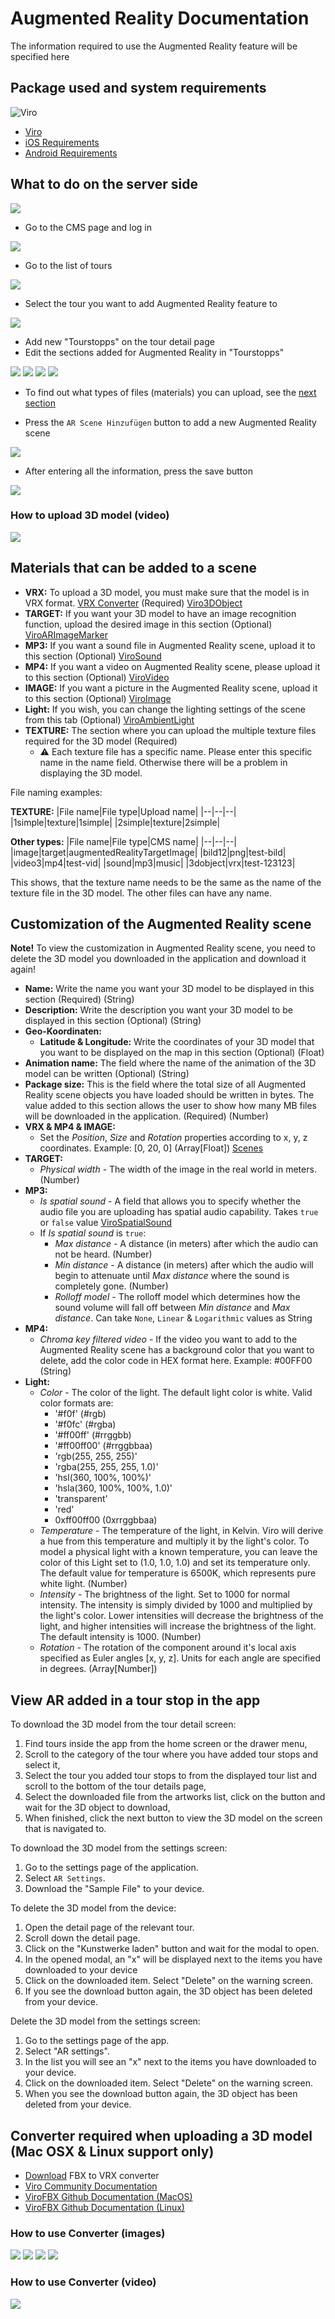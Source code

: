 # Augmented Reality Documentation

The information required to use the Augmented Reality feature will be specified here

## Package used and system requirements

![Viro](https://raw.githubusercontent.com/ViroCommunity/virocommunity.github.io/main/viro_community_logo.png)

- [Viro](https://viro-community.readme.io)
- [iOS Requirements](https://developer.apple.com/library/archive/documentation/DeviceInformation/Reference/iOSDeviceCompatibility/DeviceCompatibilityMatrix/DeviceCompatibilityMatrix.html)
- [Android Requirements](https://developers.google.com/ar/devices)

## What to do on the server side

![](./assets/ModelUpload/ModelUpload0.png)

- Go to the CMS page and log in

![](./assets/ModelUpload/ModelUpload1.png)

- Go to the list of tours

![](./assets/ModelUpload/ModelUpload2.png)

- Select the tour you want to add Augmented Reality feature to

![](./assets/ModelUpload/ModelUpload3.png)

- Add new "Tourstopps" on the tour detail page
- Edit the sections added for Augmented Reality in "Tourstopps"

![](./assets/ModelUpload/ModelUpload4.png)
![](./assets/ModelUpload/ModelUpload5.png)
![](./assets/ModelUpload/ModelUpload6.png)
![](./assets/ModelUpload/ModelUpload7.png)

- To find out what types of files (materials) you can upload, see the [next section](#materials-that-can-be-added-to-a-scene)

- Press the `AR Scene Hinzufügen` button to add a new Augmented Reality scene

![](./assets/ModelUpload/ModelUpload9.png)

- After entering all the information, press the save button

![](./assets/ModelUpload/ModelUpload8.png)

### How to upload 3D model (video)

[![](./assets/ModelUpload/thumb.png)](https://www.youtube.com/watch?v=0i_jmbDfhes)

## Materials that can be added to a scene

- **VRX:** To upload a 3D model, you must make sure that the model is in VRX format. [VRX Converter](#converter-required-when-uploading-a-3d-model-mac-osx--linux-support-only) (Required) [Viro3DObject](https://viro-community.readme.io/docs/viro3dobject)
- **TARGET:** If you want your 3D model to have an image recognition function, upload the desired image in this section (Optional) [ViroARImageMarker](https://viro-community.readme.io/docs/viroarimagemarker)
- **MP3:** If you want a sound file in Augmented Reality scene, upload it to this section (Optional) [ViroSound](https://viro-community.readme.io/docs/virosound)
- **MP4:** If you want a video on Augmented Reality scene, please upload it to this section (Optional) [ViroVideo](https://viro-community.readme.io/docs/virovideo)
- **IMAGE:** If you want a picture in the Augmented Reality scene, upload it to this section (Optional) [ViroImage](https://viro-community.readme.io/docs/viroimage)
- **Light:** If you wish, you can change the lighting settings of the scene from this tab (Optional)
[ViroAmbientLight](https://viro-community.readme.io/docs/viroambientlight)
- **TEXTURE:** The section where you can upload the multiple texture files required for the 3D model (Required)
  - :warning: Each texture file has a specific name. Please enter this specific name in the name field. Otherwise there will be a problem in displaying the 3D model.

File naming examples:

**TEXTURE:**
|File name|File type|Upload name|
|--|--|--|
|1simple|texture|1simple|
|2simple|texture|2simple|

**Other types:**
|File name|File type|CMS name|
|--|--|--|
|image|target|augmentedRealityTargetImage|
|bild12|png|test-bild|
|video3|mp4|test-vid|
|sound|mp3|music|
|3dobject|vrx|test-123123|

This shows, that the texture name needs to be the same as the name of the texture file in the 3D model. The other files can have any name.

## Customization of the Augmented Reality scene

**Note!** To view the customization in Augmented Reality scene, you need to delete the 3D model you downloaded in the application and download it again!

- **Name:** Write the name you want your 3D model to be displayed in this section (Required) (String)
- **Description:** Write the description you want your 3D model to be displayed in this section (Optional) (String)
- **Geo-Koordinaten:**
  - **Latitude & Longitude:** Write the coordinates of your 3D model that you want to be displayed on the map in this section (Optional) (Float)
- **Animation name:** The field where the name of the animation of the 3D model can be written (Optional) (String)
- **Package size:** This is the field where the total size of all Augmented Reality scene objects you have loaded should be written in bytes. The value added to this section allows the user to show how many MB files will be downloaded in the application. (Required) (Number)
- **VRX & MP4 & IMAGE:**
  - Set the _Position_, _Size_ and _Rotation_ properties according to x, y, z coordinates. Example: [0, 20, 0] (Array[Float]) [Scenes](https://viro-community.readme.io/docs/scenes)
- **TARGET:**
  - _Physical width_ - The width of the image in the real world in meters. (Number)
- **MP3:**
  - _Is spatial sound_ - A field that allows you to specify whether the audio file you are uploading has spatial audio capability. Takes `true` or `false` value [ViroSpatialSound](https://viro-community.readme.io/docs/virospatialsound#onfinish)
  - If _Is spatial sound_ is `true`:
    - _Max distance_ - A distance (in meters) after which the audio can not be heard. (Number)
    - _Min distance_ - A distance (in meters) after which the audio will begin to attenuate until _Max distance_ where the sound is completely gone. (Number)
    - _Rolloff model_ - The rolloff model which determines how the sound volume will fall off between _Min distance_ and _Max distance_. Can take `None`, `Linear` & `Logarithmic` values as String
- **MP4:**
  - _Chroma key filtered video_ - If the video you want to add to the Augmented Reality scene has a background color that you want to delete, add the color code in HEX format here. Example: #00FF00 (String)
- **Light:**
  - _Color_ - The color of the light. The default light color is white. Valid color formats are:
    - '#f0f' (#rgb)
    - '#f0fc' (#rgba)
    - '#ff00ff' (#rrggbb)
    - '#ff00ff00' (#rrggbbaa)
    - 'rgb(255, 255, 255)'
    - 'rgba(255, 255, 255, 1.0)'
    - 'hsl(360, 100%, 100%)'
    - 'hsla(360, 100%, 100%, 1.0)'
    - 'transparent'
    - 'red'
    - 0xff00ff00 (0xrrggbbaa)
  - _Temperature_ - The temperature of the light, in Kelvin. Viro will derive a hue from this temperature and multiply it by the light's color. To model a physical light with a known temperature, you can leave the color of this Light set to (1.0, 1.0, 1.0) and set its temperature only. The default value for temperature is 6500K, which represents pure white light. (Number)
  - _Intensity_ - The brightness of the light. Set to 1000 for normal intensity. The intensity is simply divided by 1000 and multiplied by the light's color. Lower intensities will decrease the brightness of the light, and higher intensities will increase the brightness of the light. The default intensity is 1000. (Number)
  - _Rotation_ - The rotation of the component around it's local axis specified as Euler angles [x, y, z]. Units for each angle are specified in degrees. (Array[Number])

## View AR added in a tour stop in the app

To download the 3D model from the tour detail screen:

1. Find tours inside the app from the home screen or the drawer menu,
2. Scroll to the category of the tour where you have added tour stops and select it,
3. Select the tour you added tour stops to from the displayed tour list and scroll to the bottom of the tour details page,
4. Select the downloaded file from the artworks list, click on the button and wait for the 3D object to download,
5. When finished, click the next button to view the 3D model on the screen that is navigated to.

To download the 3D model from the settings screen:

1. Go to the settings page of the application.
2. Select `AR Settings`.
3. Download the "Sample File" to your device.

To delete the 3D model from the device:

1. Open the detail page of the relevant tour.
2. Scroll down the detail page.
3. Click on the "Kunstwerke laden" button and wait for the modal to open.
4. In the opened modal, an "x" will be displayed next to the items you have downloaded to your device
5. Click on the downloaded item. Select "Delete" on the warning screen.
6. If you see the download button again, the 3D object has been deleted from your device.

Delete the 3D model from the settings screen:

1. Go to the settings page of the app.
2. Select "AR settings".
3. In the list you will see an "x" next to the items you have downloaded to your device.
4. Click on the downloaded item. Select "Delete" on the warning screen.
5. When you see the download button again, the 3D object has been deleted from your device.

## Converter required when uploading a 3D model (Mac OSX & Linux support only)

- [Download](https://fileserver.smart-village.app/development/augmented-reality/VRX_Converter/bin/ViroFBX.zip) FBX to VRX converter
- [Viro Community Documentation](https://viro-community.readme.io/docs/3d-objects#fbx)
- [ViroFBX Github Documentation (MacOS)](https://github.com/ViroCommunity/ViroFBX)
- [ViroFBX Github Documentation (Linux)](https://github.com/ViroCommunity/ViroFBX/tree/linux-support)

### How to use Converter (images)

![](./assets/VRXConverter/VRXConverter1.png)
![](./assets/VRXConverter/VRXConverter2.png)
![](./assets/VRXConverter/VRXConverter3.png)
![](./assets/VRXConverter/VRXConverter4.png)

### How to use Converter (video)

[![](./assets/VRXConverter/thumb.png)](https://www.youtube.com/watch?v=VANrglRc5v4)
